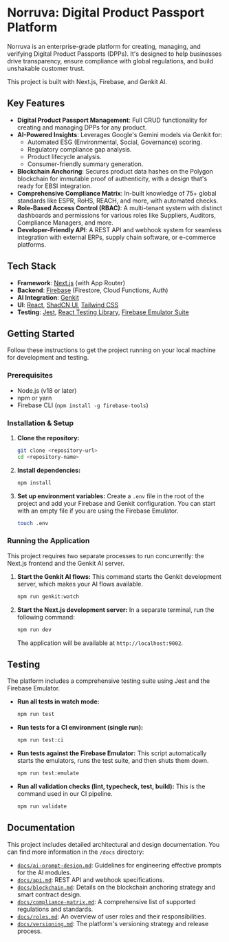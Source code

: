 # Norruva: Digital Product Passport Platform

Norruva is an enterprise-grade platform for creating, managing, and verifying Digital Product Passports (DPPs). It's designed to help businesses drive transparency, ensure compliance with global regulations, and build unshakable customer trust.

This project is built with Next.js, Firebase, and Genkit AI.

## Key Features

-   **Digital Product Passport Management**: Full CRUD functionality for creating and managing DPPs for any product.
-   **AI-Powered Insights**: Leverages Google's Gemini models via Genkit for:
    -   Automated ESG (Environmental, Social, Governance) scoring.
    -   Regulatory compliance gap analysis.
    -   Product lifecycle analysis.
    -   Consumer-friendly summary generation.
-   **Blockchain Anchoring**: Secures product data hashes on the Polygon blockchain for immutable proof of authenticity, with a design that's ready for EBSI integration.
-   **Comprehensive Compliance Matrix**: In-built knowledge of 75+ global standards like ESPR, RoHS, REACH, and more, with automated checks.
-   **Role-Based Access Control (RBAC)**: A multi-tenant system with distinct dashboards and permissions for various roles like Suppliers, Auditors, Compliance Managers, and more.
-   **Developer-Friendly API**: A REST API and webhook system for seamless integration with external ERPs, supply chain software, or e-commerce platforms.

## Tech Stack

-   **Framework**: [Next.js](https://nextjs.org/) (with App Router)
-   **Backend**: [Firebase](https://firebase.google.com/) (Firestore, Cloud Functions, Auth)
-   **AI Integration**: [Genkit](https://firebase.google.com/docs/genkit)
-   **UI**: [React](https://reactjs.org/), [ShadCN UI](https://ui.shadcn.com/), [Tailwind CSS](https://tailwindcss.com/)
-   **Testing**: [Jest](https://jestjs.io/), [React Testing Library](https://testing-library.com/), [Firebase Emulator Suite](https://firebase.google.com/docs/emulator-suite)

## Getting Started

Follow these instructions to get the project running on your local machine for development and testing.

### Prerequisites

-   Node.js (v18 or later)
-   npm or yarn
-   Firebase CLI (`npm install -g firebase-tools`)

### Installation & Setup

1.  **Clone the repository:**
    ```bash
    git clone <repository-url>
    cd <repository-name>
    ```

2.  **Install dependencies:**
    ```bash
    npm install
    ```

3.  **Set up environment variables:**
    Create a `.env` file in the root of the project and add your Firebase and Genkit configuration. You can start with an empty file if you are using the Firebase Emulator.
    ```bash
    touch .env
    ```

### Running the Application

This project requires two separate processes to run concurrently: the Next.js frontend and the Genkit AI server.

1.  **Start the Genkit AI flows:**
    This command starts the Genkit development server, which makes your AI flows available.
    ```bash
    npm run genkit:watch
    ```

2.  **Start the Next.js development server:**
    In a separate terminal, run the following command:
    ```bash
    npm run dev
    ```

    The application will be available at `http://localhost:9002`.

## Testing

The platform includes a comprehensive testing suite using Jest and the Firebase Emulator.

-   **Run all tests in watch mode:**
    ```bash
    npm run test
    ```
-   **Run tests for a CI environment (single run):**
    ```bash
    npm run test:ci
    ```
-   **Run tests against the Firebase Emulator:**
    This script automatically starts the emulators, runs the test suite, and then shuts them down.
    ```bash
    npm run test:emulate
    ```
-   **Run all validation checks (lint, typecheck, test, build):**
    This is the command used in our CI pipeline.
    ```bash
    npm run validate
    ```

## Documentation

This project includes detailed architectural and design documentation. You can find more information in the `/docs` directory:

-   [`docs/ai-prompt-design.md`](./docs/ai-prompt-design.md): Guidelines for engineering effective prompts for the AI modules.
-   [`docs/api.md`](./docs/api.md): REST API and webhook specifications.
-   [`docs/blockchain.md`](./docs/blockchain.md): Details on the blockchain anchoring strategy and smart contract design.
-   [`docs/compliance-matrix.md`](./docs/compliance-matrix.md): A comprehensive list of supported regulations and standards.
-   [`docs/roles.md`](./docs/roles.md): An overview of user roles and their responsibilities.
-   [`docs/versioning.md`](./docs/versioning.md): The platform's versioning strategy and release process.
